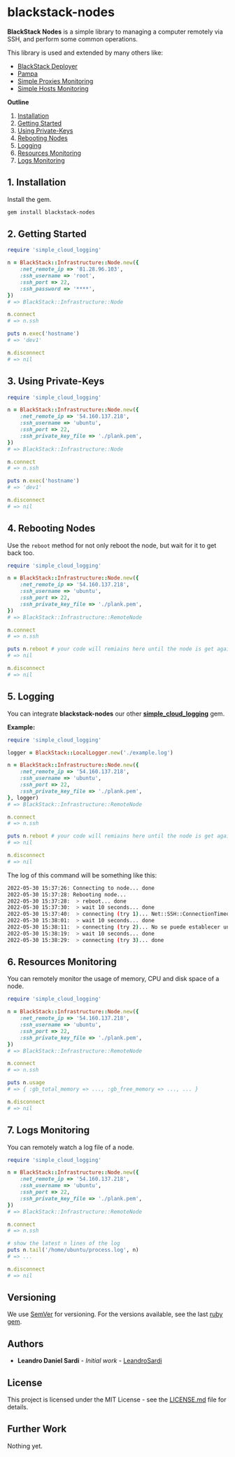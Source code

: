 # blackstack-nodes

**BlackStack Nodes** is a simple library to managing a computer remotely via SSH, and perform some common operations.

This library is used and extended by many others like: 
- [BlackStack Deployer](https://github.com/leandrosardi/blackstack-deployer)
- [Pampa](https://github.com/leandrosardi/pampa)
- [Simple Proxies Monitoring](https://github.com/leandrosardi/simple_proxies_deploying)
- [Simple Hosts Monitoring](https://github.com/leandrosardi/simple_host_monitoring)

**Outline**

1. [Installation](#1-installation)
2. [Getting Started](#2-getting-started)
3. [Using Private-Keys](#3-using-private-keys)
4. [Rebooting Nodes](#4-rebooting-nodes)
5. [Logging](#5-logging)
6. [Resources Monitoring](#6-resources-monitoring)
7. [Logs Monitoring](#7-logs-monitoring)

## 1. Installation

Install the gem.

```bash
gem install blackstack-nodes
```

## 2. Getting Started

```ruby
require 'simple_cloud_logging'

n = BlackStack::Infrastructure::Node.new({
    :net_remote_ip => '81.28.96.103',  
    :ssh_username => 'root',
    :ssh_port => 22,
    :ssh_password => '****',
})
# => BlackStack::Infrastructure::Node

n.connect
# => n.ssh

puts n.exec('hostname')
# => 'dev1'

n.disconnect
# => nil
```

## 3. Using Private-Keys

```ruby
require 'simple_cloud_logging'

n = BlackStack::Infrastructure::Node.new({
    :net_remote_ip => '54.160.137.218',  
    :ssh_username => 'ubuntu',
    :ssh_port => 22,
    :ssh_private_key_file => './plank.pem',
})
# => BlackStack::Infrastructure::Node

n.connect
# => n.ssh

puts n.exec('hostname')
# => 'dev1'

n.disconnect
# => nil
```

## 4. Rebooting Nodes

Use the `reboot` method for not only reboot the node, but wait for it to get back too.

```ruby
require 'simple_cloud_logging'

n = BlackStack::Infrastructure::Node.new({
    :net_remote_ip => '54.160.137.218',  
    :ssh_username => 'ubuntu',
    :ssh_port => 22,
    :ssh_private_key_file => './plank.pem',
})
# => BlackStack::Infrastructure::RemoteNode

n.connect
# => n.ssh

puts n.reboot # your code will remiains here until the node is get again.
# => nil

n.disconnect
# => nil
```

## 5. Logging

You can integrate **blackstack-nodes** our other **[simple_cloud_logging](https://github.com/leandrosardi/simple_cloud_logging)** gem.

**Example:**

```ruby
require 'simple_cloud_logging'

logger = BlackStack::LocalLogger.new('./example.log')

n = BlackStack::Infrastructure::Node.new({
    :net_remote_ip => '54.160.137.218',  
    :ssh_username => 'ubuntu',
    :ssh_port => 22,
    :ssh_private_key_file => './plank.pem',
}, logger)
# => BlackStack::Infrastructure::RemoteNode

n.connect
# => n.ssh

puts n.reboot # your code will remiains here until the node is get again.
# => nil

n.disconnect
# => nil
```

The log of this command will be something like this:

```bash
2022-05-30 15:37:26: Connecting to node... done
2022-05-30 15:37:28: Rebooting node...
2022-05-30 15:37:28:  > reboot... done
2022-05-30 15:37:30:  > wait 10 seconds... done
2022-05-30 15:37:40:  > connecting (try 1)... Net::SSH::ConnectionTimeout
2022-05-30 15:38:01:  > wait 10 seconds... done
2022-05-30 15:38:11:  > connecting (try 2)... No se puede establecer una conexi¾n ya que el equipo de destino deneg¾ expresamente dicha conexi¾n. - connect(2) for 81.28.96.103:22
2022-05-30 15:38:19:  > wait 10 seconds... done
2022-05-30 15:38:29:  > connecting (try 3)... done
```

## 6. Resources Monitoring

You can remotely monitor the usage of memory, CPU and disk space of a node.

```ruby
require 'simple_cloud_logging'

n = BlackStack::Infrastructure::Node.new({
    :net_remote_ip => '54.160.137.218',  
    :ssh_username => 'ubuntu',
    :ssh_port => 22,
    :ssh_private_key_file => './plank.pem',
})
# => BlackStack::Infrastructure::RemoteNode

n.connect
# => n.ssh

puts n.usage
# => { :gb_total_memory => ..., :gb_free_memory => ..., ... }

n.disconnect
# => nil
```

## 7. Logs Monitoring

You can remotely watch a log file of a node.

```ruby
require 'simple_cloud_logging'

n = BlackStack::Infrastructure::Node.new({
    :net_remote_ip => '54.160.137.218',  
    :ssh_username => 'ubuntu',
    :ssh_port => 22,
    :ssh_private_key_file => './plank.pem',
})
# => BlackStack::Infrastructure::RemoteNode

n.connect
# => n.ssh

# show the latest n lines of the log
puts n.tail('/home/ubuntu/process.log', n)
# => ...

n.disconnect
# => nil
```

## Versioning

We use [SemVer](http://semver.org/) for versioning. For the versions available, see the last [ruby gem](https://rubygems.org/gems/simple_command_line_parser). 

## Authors

* **Leandro Daniel Sardi** - *Initial work* - [LeandroSardi](https://github.com/leandrosardi)

## License

This project is licensed under the MIT License - see the [LICENSE.md](LICENSE.md) file for details.

## Further Work

Nothing yet.